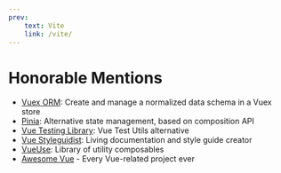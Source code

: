 ```yaml
---
prev:
    text: Vite
    link: /vite/
---
```

# Honorable Mentions

- [Vuex ORM](https://vuex-orm.org/): Create and manage a normalized data schema in a Vuex store
- [Pinia](https://pinia.esm.dev/): Alternative state management, based on composition API
- [Vue Testing Library](https://testing-library.com/docs/vue-testing-library/intro/): Vue Test Utils alternative
- [Vue Styleguidist](https://vue-styleguidist.github.io/): Living documentation and style guide creator
- [VueUse](https://vueuse.org/): Library of utility composables
- [Awesome Vue](https://github.com/vuejs/awesome-vue) - Every Vue-related project ever


